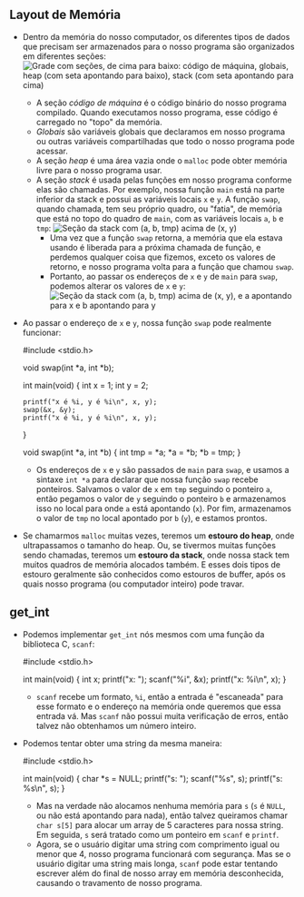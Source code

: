 Layout de Memória
-------------

*   Dentro da memória do nosso computador, os diferentes tipos de dados que precisam ser armazenados para o nosso programa são organizados em diferentes seções:
    ![Grade com seções, de cima para baixo: código de máquina, globais, heap (com seta apontando para baixo), stack (com seta apontando para cima)](https://cs50.harvard.edu/x/2020/notes/4/memory_layout.png)
    *   A seção _código de máquina_ é o código binário do nosso programa compilado. Quando executamos nosso programa, esse código é carregado no "topo" da memória.
    *   _Globais_ são variáveis globais que declaramos em nosso programa ou outras variáveis compartilhadas que todo o nosso programa pode acessar.
    *   A seção _heap_ é uma área vazia onde o `malloc` pode obter memória livre para o nosso programa usar.
    *   A seção _stack_ é usada pelas funções em nosso programa conforme elas são chamadas. Por exemplo, nossa função `main` está na parte inferior da stack e possui as variáveis locais `x` e `y`. A função `swap`, quando chamada, tem seu próprio quadro, ou "fatia", de memória que está no topo do quadro de `main`, com as variáveis locais `a`, `b` e `tmp`:
        ![Seção da stack com (a, b, tmp) acima de (x, y)](https://cs50.harvard.edu/x/2020/notes/4/stack.png)
        *   Uma vez que a função `swap` retorna, a memória que ela estava usando é liberada para a próxima chamada de função, e perdemos qualquer coisa que fizemos, exceto os valores de retorno, e nosso programa volta para a função que chamou `swap`.
        *   Portanto, ao passar os endereços de `x` e `y` de `main` para `swap`, podemos alterar os valores de `x` e `y`: ![Seção da stack com (a, b, tmp) acima de (x, y), e a apontando para x e b apontando para y](https://cs50.harvard.edu/x/2020/notes/4/pointers.png)
*   Ao passar o endereço de `x` e `y`, nossa função `swap` pode realmente funcionar:

    #include <stdio.h>
    
    void swap(int *a, int *b);
    
    int main(void)
    {
        int x = 1;
        int y = 2;
    
        printf("x é %i, y é %i\n", x, y);
        swap(&x, &y);
        printf("x é %i, y é %i\n", x, y);
    }
    
    void swap(int *a, int *b)
    {
        int tmp = *a;
        *a = *b;
        *b = tmp;
    }
    

    *   Os endereços de `x` e `y` são passados de `main` para `swap`, e usamos a sintaxe `int *a` para declarar que nossa função `swap` recebe ponteiros. Salvamos o valor de `x` em `tmp` seguindo o ponteiro `a`, então pegamos o valor de `y` seguindo o ponteiro `b` e armazenamos isso no local para onde `a` está apontando (`x`). Por fim, armazenamos o valor de `tmp` no local apontado por `b` (`y`), e estamos prontos.
*   Se chamarmos `malloc` muitas vezes, teremos um **estouro do heap**, onde ultrapassamos o tamanho do heap. Ou, se tivermos muitas funções sendo chamadas, teremos um **estouro da stack**, onde nossa stack tem muitos quadros de memória alocados também. E esses dois tipos de estouro geralmente são conhecidos como estouros de buffer, após os quais nosso programa (ou computador inteiro) pode travar.

get\_int
--------

*   Podemos implementar `get_int` nós mesmos com uma função da biblioteca C, `scanf`:

    #include <stdio.h>
    
    int main(void)
    {
        int x;
        printf("x: ");
        scanf("%i", &x);
        printf("x: %i\n", x);
    }
    

    *   `scanf` recebe um formato, `%i`, então a entrada é "escaneada" para esse formato e o endereço na memória onde queremos que essa entrada vá. Mas `scanf` não possui muita verificação de erros, então talvez não obtenhamos um número inteiro.
*   Podemos tentar obter uma string da mesma maneira:

    #include <stdio.h>
    
    int main(void)
    {
        char *s = NULL;
        printf("s: ");
        scanf("%s", s);
        printf("s: %s\n", s);
    }
    

    *   Mas na verdade não alocamos nenhuma memória para `s` (`s` é `NULL`, ou não está apontando para nada), então talvez queiramos chamar `char s[5]` para alocar um array de 5 caracteres para nossa string. Em seguida, `s` será tratado como um ponteiro em `scanf` e `printf`.
    *   Agora, se o usuário digitar uma string com comprimento igual ou menor que 4, nosso programa funcionará com segurança. Mas se o usuário digitar uma string mais longa, `scanf` pode estar tentando escrever além do final de nosso array em memória desconhecida, causando o travamento de nosso programa.